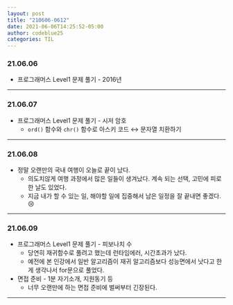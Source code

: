 ```yaml
---
layout: post
title: "210606-0612"
date: 2021-06-06T14:25:52-05:00
author: codeblue25
categories: TIL
---
```


<h3>21.06.06</h3>

- 프로그래머스 Level1 문제 풀기 - 2016년

---

<h3>21.06.07</h3>

- 프로그래머스 Level1 문제 풀기 - 시저 암호
  - `ord()` 함수와 `chr()` 함수로 아스키 코드 ↔ 문자열 치환하기

---

<h3>21.06.08</h3>

- 정말 오랜만의 국내 여행이 오늘로 끝이 났다.
  - 의도치않게 여행 과정에서 많은 일들이 생겨났다. 계속 되는 선택, 고민에 피로한 날도 있었다.
  - 지금 내가 할 수 있는 일, 해야할 일에 집중해서 남은 일정을 잘 끝내면 좋겠다.😢

---

<h3>21.06.09</h3>

- 프로그래머스 Level1 문제 풀기 - 피보나치 수
  - 당연히 재귀함수로 풀려고 했는데 런타임에러, 시간초과가 났다.
  - 예전에 본 인강에서 일반 알고리즘이 재귀 알고리즘보다 성능면에서 낫다고 한게 생각나서 for문으로 풀었다.
- 면접 준비 - 1분 자기소개, 지원동기 등
  - 너무 오랜만에 하는 면접 준비에 벌써부터 긴장된다.

---
